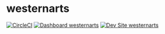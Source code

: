 # westernarts

[![CircleCI](https://circleci.com/gh/emulsify-ds/westernarts.svg?style=shield)](https://circleci.com/gh/emulsify-ds/westernarts)
[![Dashboard westernarts](https://img.shields.io/badge/dashboard-westernarts-yellow.svg)](https://dashboard.pantheon.io/sites/b36764d7-7b65-4994-8bad-932118011f25#dev/code)
[![Dev Site westernarts](https://img.shields.io/badge/site-westernarts-blue.svg)](http://dev-westernarts.pantheonsite.io/)